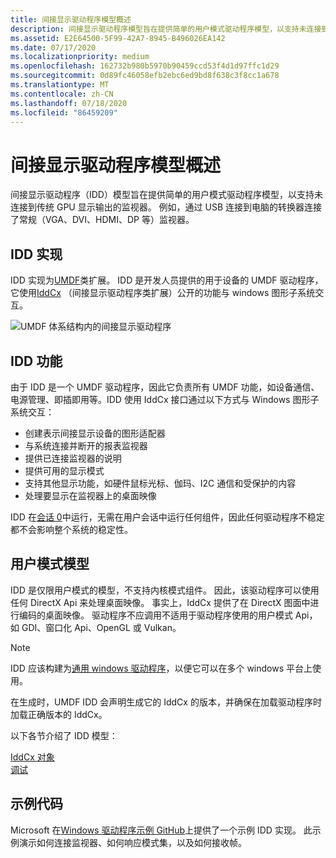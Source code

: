 ```yaml
---
title: 间接显示驱动程序模型概述
description: 间接显示驱动程序模型旨在提供简单的用户模式驱动程序模型，以支持未连接到传统 GPU 显示输出的监视器。
ms.assetid: E2E64500-5F99-42A7-8945-B496026EA142
ms.date: 07/17/2020
ms.localizationpriority: medium
ms.openlocfilehash: 162732b980b5970b90459ccd53f4d1d97ffc1d29
ms.sourcegitcommit: 0d89fc46058efb2ebc6ed9bd8f638c3f8cc1a678
ms.translationtype: MT
ms.contentlocale: zh-CN
ms.lasthandoff: 07/18/2020
ms.locfileid: "86459209"
---
```

# <a name="indirect-display-driver-model-overview"></a>间接显示驱动程序模型概述

间接显示驱动程序（IDD）模型旨在提供简单的用户模式驱动程序模型，以支持未连接到传统 GPU 显示输出的监视器。 例如，通过 USB 连接到电脑的转换器连接了常规（VGA、DVI、HDMI、DP 等）监视器。

## <a name="idd-implementation"></a>IDD 实现

IDD 实现为[UMDF](/windows-hardware/drivers/wdf/getting-started-with-umdf-version-2)类扩展。 IDD 是开发人员提供的用于设备的 UMDF 驱动程序，它使用[IddCx](/windows-hardware/drivers/ddi/iddcx/) （间接显示驱动程序类扩展）公开的功能与 windows 图形子系统交互。

![UMDF 体系结构内的间接显示驱动程序](images/idd_umdf_arch.png)

## <a name="idd-functionality"></a>IDD 功能

由于 IDD 是一个 UMDF 驱动程序，因此它负责所有 UMDF 功能，如设备通信、电源管理、即插即用等。IDD 使用 IddCx 接口通过以下方式与 Windows 图形子系统交互：

* 创建表示间接显示设备的图形适配器
* 与系统连接并断开的报表监视器
* 提供已连接监视器的说明
* 提供可用的显示模式
* 支持其他显示功能，如硬件鼠标光标、伽玛、I2C 通信和受保护的内容
* 处理要显示在监视器上的桌面映像

IDD 在[会话 0](/windows-hardware/drivers/wdf/session-zero-guidelines-for-umdf-drivers)中运行，无需在用户会话中运行任何组件，因此任何驱动程序不稳定都不会影响整个系统的稳定性。

## <a name="user-mode-model"></a>用户模式模型

IDD 是仅限用户模式的模型，不支持内核模式组件。 因此，该驱动程序可以使用任何 DirectX Api 来处理桌面映像。 事实上，IddCx 提供了在 DirectX 图面中进行编码的桌面映像。 驱动程序不应调用不适用于驱动程序使用的用户模式 Api，如 GDI、窗口化 Api、OpenGL 或 Vulkan。

> [!NOTE]
>
> IDD 应该构建为[通用 windows 驱动程序](/windows-hardware/drivers/gettingstarted/writing-a-umdf-driver-based-on-a-template)，以便它可以在多个 windows 平台上使用。

在生成时，UMDF IDD 会声明生成它的 IddCx 的版本，并确保在加载驱动程序时加载正确版本的 IddCx。

以下各节介绍了 IDD 模型：

[IddCx 对象](iddcx-objects.md)  
[调试](indirect-display-debugging.md)

## <a name="sample-code"></a>示例代码

Microsoft 在[Windows 驱动程序示例 GitHub](https://github.com/microsoft/Windows-driver-samples/tree/master/video/IndirectDisplay)上提供了一个示例 IDD 实现。 此示例演示如何连接监视器、如何响应模式集，以及如何接收帧。

